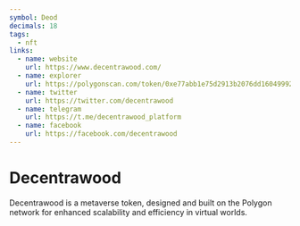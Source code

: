 ```yaml
---
symbol: Deod
decimals: 18
tags:
  - nft
links:
  - name: website
    url: https://www.decentrawood.com/
  - name: explorer
    url: https://polygonscan.com/token/0xe77abb1e75d2913b2076dd16049992ffeaca5235
  - name: twitter
    url: https://twitter.com/decentrawood
  - name: telegram
    url: https://t.me/decentrawood_platform
  - name: facebook
    url: https://facebook.com/decentrawood
---
```


# Decentrawood

Decentrawood is a metaverse token, designed and built on the Polygon network for enhanced scalability and efficiency in virtual worlds.
